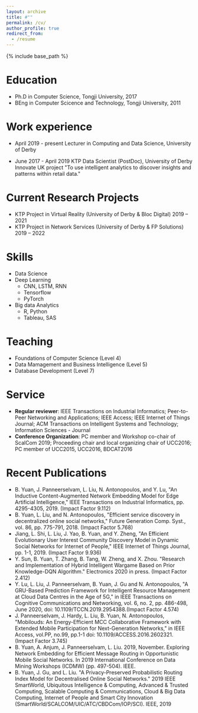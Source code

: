 ```yaml
---
layout: archive
title: #""
permalink: /cv/
author_profile: true
redirect_from:
  - /resume
---
```


{% include base_path %}

Education
======
* Ph.D in Computer Science, Tongji University, 2017
* BEng in Computer Scicence and Technology, Tongji University, 2011

Work experience
======
* April 2019 - present	Lecturer in Computing and Data Science,
  University of Derby

* June 2017 - April 2019	KTP Data Scientist (PostDoc),
  University of Derby
	Innovate UK project "To use intelligent analytics to discover insights and patterns within retail data."

Current Research Projects
======
* KTP Project in Virtual Reality (University of Derby & Bloc Digital)					        2019 – 2021
* KTP Project in Network Services	(University of Derby & FP Solutions)						    2019 – 2022

Skills
======
* Data Science
* Deep Learning
  * CNN, LSTM, RNN
  * Tensorflow
  * PyTorch
* Big data Analytics  
  * R, Python
  * Tableau, SAS

Teaching
======
* Foundations of Computer Science (Level 4)
* Data Mamagement and Business Intelligence (Level 5)
* Database Development (Level 7)

Service
======
* **Regular reviewer**: IEEE Transactions on Industrial Informatics; Peer-to-Peer Networking and Applications; IEEE Access; IEEE Internet of Things Journal; ACM Transactions on Intelligent Systems and Technology; Information Sciences - Journal
* **Conference Organization**: PC member and Workshop co-chair of ScalCom 2019; Proceeding chair and local organizing chair of UCC2016; PC member of UCC2015, UCC2016, BDCAT2016

Recent Publications
======

* B. Yuan, J. Panneerselvam, L. Liu, N. Antonopoulos, and Y. Lu, "An Inductive Content-Augmented Network Embedding Model for Edge Artificial Intelligence," IEEE Transactions on Industrial Informatics, pp. 4295-4305, 2019. (Impact Factor 9.112)
* B. Yuan, L. Liu, and N. Antonopoulos, "Efficient service discovery in decentralized online social networks," Future Generation Comp. Syst., vol. 86, pp. 775-791, 2018. (Impact Factor 5.768)
* Jiang, L. Shi, L. Liu, J. Yao, B. Yuan, and Y. Zheng, "An Efficient Evolutionary User Interest Community Discovery Model in Dynamic Social Networks for Internet of People," IEEE Internet of Things Journal, pp. 1-1, 2019. (Impact Factor 9.936)
* Y. Sun, B. Yuan, T. Zhang, B. Tang, W. Zheng, and X. Zhou. "Research and Implementation of Hybrid Intelligent Wargame Based on Prior Knowledge-DQN Algorithm." Electronics 2020 in press. (Impact Factor 2.412)
* Y. Lu, L. Liu, J. Panneerselvam, B. Yuan, J. Gu and N. Antonopoulos, "A GRU-Based Prediction Framework for Intelligent Resource Management at Cloud Data Centres in the Age of 5G," in IEEE Transactions on Cognitive Communications and Networking, vol. 6, no. 2, pp. 486-498, June 2020, doi: 10.1109/TCCN.2019.2954388.(Impact Factor 4.574)
* J. Panneerselvam, J. Hardy, L. Liu, B. Yuan, N. Antonopoulos, "Mobilouds: An Energy-Efficient MCC Collaborative Framework with Extended Mobile Participation for Next-Generation Networks," in IEEE Access, vol.PP, no.99, pp.1-1 doi: 10.1109/ACCESS.2016.2602321. (Impact Factor 3.745)
* B. Yuan, A. Anjum, J. Panneerselvam, L. Liu. 2019, November. Exploring Network Embedding for Efficient Message Routing in Opportunistic Mobile Social Networks. In 2019 International Conference on Data Mining Workshops (ICDMW) (pp. 497-504). IEEE.
* B. Yuan, J. Gu, and L. Liu. "A Privacy-Preserved Probabilistic Routing Index Model for Decentralised Online Social Networks." 2019 IEEE SmartWorld, Ubiquitous Intelligence & Computing, Advanced & Trusted Computing, Scalable Computing & Communications, Cloud & Big Data Computing, Internet of People and Smart City Innovation (SmartWorld/SCALCOM/UIC/ATC/CBDCom/IOP/SCI). IEEE, 2019
